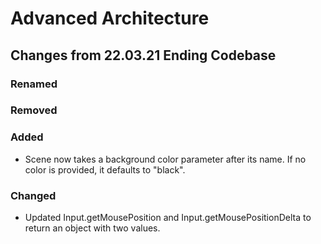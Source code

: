 # Advanced Architecture

## Changes from 22.03.21 Ending Codebase


### Renamed

### Removed

### Added

- Scene now takes a background color parameter after its name. If no color is provided, it defaults to "black".

### Changed

- Updated Input.getMousePosition and Input.getMousePositionDelta to return an object with two values.

